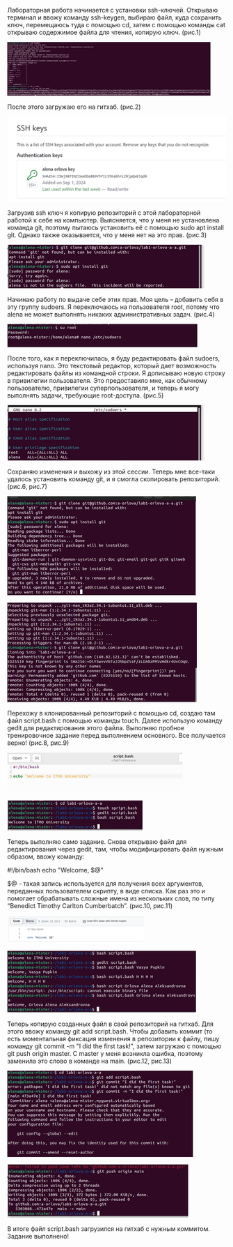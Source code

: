 Лабораторная работа начинается с установки ssh-ключей. Открываю терминал и ввожу команду ssh-keygen, выбираю файл, куда сохранить ключ, перемещаюсь туда с помощью cd, затем с помощью команды cat открываю содержимое файла для чтения, копирую ключ. (рис.1)

![рис.1](https://github.com/a-orlova/lab1-orlova-a-a/blob/main/Рисунок1.png)

После этого загружаю его на гитхаб. (рис.2)

![рис.2](https://github.com/a-orlova/lab1-orlova-a-a/blob/main/Рисунок2.png)
 
Загрузив ssh ключ я копирую репозиторий с этой лабораторной работой к себе на компьютер. Выясняется, что у меня не установлена команда git, поэтому пытаюсь установить её с помощью sudo apt install git. Однако также оказывается, что у меня нет на это прав. (рис.3)

![рис.3](https://github.com/a-orlova/lab1-orlova-a-a/blob/main/Рисунок3.png)
 
Начинаю работу по выдаче себе этих прав. Моя цель – добавить себя в эту группу sudoers. Я переключаюсь на пользователя root, потому что alena не может выполнять никаких административных задач. (рис.4)
 
![рис.4](https://github.com/a-orlova/lab1-orlova-a-a/blob/main/Рисунок4.png) 

После того, как я переключилась, я буду редактировать файл sudoers, используя nano. Это текстовый редактор, который дает возможность редактировать файлы из командной строки.
Я дописываю новую строку в привилегии пользователя. Это предоставило мне, как обычному пользователю, привилегии суперпользователя, и теперь я могу выполнять задачи, требующие root-доступа. (рис.5)

 ![рис.5](https://github.com/a-orlova/lab1-orlova-a-a/blob/main/Рисунок5.png)

Сохраняю изменения и выхожу из этой сессии. Теперь мне все-таки удалось установить команду git, и я смогла скопировать репозиторий. (рис.6, рис.7)

![рис.6](https://github.com/a-orlova/lab1-orlova-a-a/blob/main/Рисунок6.png)

![рис.7](https://github.com/a-orlova/lab1-orlova-a-a/blob/main/Рисунок7.png)
 
Перехожу в клонированный репозиторий с помощью cd, создаю там файл script.bash с помощью команды touch. Далее использую команду gedit для редактирования этого файла. Выполняю пробное тренировочное задание перед выполнением основного. Все получается верно! (рис.8, рис.9)

![рис.8](https://github.com/a-orlova/lab1-orlova-a-a/blob/main/Рисунок8.png)

![рис.9](https://github.com/a-orlova/lab1-orlova-a-a/blob/main/Рисунок9.png)

Теперь выполняю само задание. Снова открываю файл для редактирования через gedit, там, чтобы модифицировать файл нужным образом, ввожу команду: 

#!/bin/bash
echo "Welcome, $@"

$@ - такая запись используется для получения всех аргументов, переданных пользователем скрипту, в виде списка. Как раз это и помогает обрабатывать сложные имена из нескольких слов, по типу “Benedict Timothy Carlton Cumberbatch”. (рис.10, рис.11)

 ![рис.10](https://github.com/a-orlova/lab1-orlova-a-a/blob/main/Рисунок10.png)

 ![рис.11](https://github.com/a-orlova/lab1-orlova-a-a/blob/main/Рисунок11.png)

Теперь копирую созданных файл в свой репозиторий на гитхаб. Для этого ввожу команду git add script.bash. Чтобы добавить коммит (то есть моментальная фиксация изменения в репозитории к файлу, пишу команду git commit -m "I did the first task!", затем загружаю с помощью git push origin master. С master у меня возникла ошибка, поэтому заменила это слово в команде на main. (рис.12, рис.13)

![рис.12](https://github.com/a-orlova/lab1-orlova-a-a/blob/main/Рисунок12.png)

![рис.13](https://github.com/a-orlova/lab1-orlova-a-a/blob/main/Рисунок13.png)

 В итоге файл script.bash загрузился на гитхаб с нужным коммитом. Задание выполнено!
